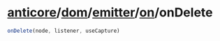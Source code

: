 # [anticore](../../../../#reference)/[dom](../../../#reference)/[emitter](../../#reference)/[on](../#reference)/<a name="reference">onDelete</a>

```js
onDelete(node, listener, useCapture)
```